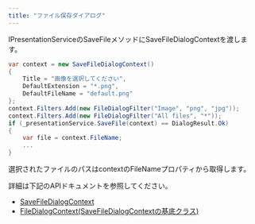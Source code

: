 ```yaml
---
title: "ファイル保存ダイアログ"
---
```


IPresentationServiceのSaveFileメソッドにSaveFileDialogContextを渡します。

```cs
var context = new SaveFileDialogContext()
{
    Title = "画像を選択してください",
    DefaultExtension = "*.png",
    DefaultFileName = "default.png"
};
context.Filters.Add(new FileDialogFilter("Image", "png", "jpg"));
context.Filters.Add(new FileDialogFilter("All files", "*"));
if (_presentationService.SaveFile(context) == DialogResult.Ok)
{
    var file = context.FileName;
    ...
}
```

選択されたファイルのパスはcontextのFileNameプロパティから取得します。

詳細は下記のAPIドキュメントを参照してください。

- [SaveFileDialogContext](https://nuitsjp.github.io/KAMISHIBAI/class_save_file_dialog_context.html#af09f75b40487c857b4c2dd81e26f9f9a)
- [FileDialogContext(SaveFileDialogContextの基底クラス)](https://nuitsjp.github.io/KAMISHIBAI/class_file_dialog_context.html)

